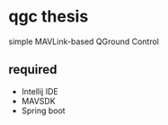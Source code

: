 # qgc thesis
simple MAVLink-based QGround Control

## required
- Intellij IDE
- MAVSDK
- Spring boot

